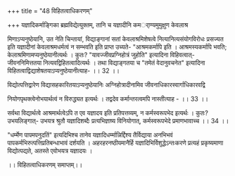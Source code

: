 +++
title = "48 विहितत्वाधिकरणम्"

+++
यज्ञादिकर्माङ्गिका ब्रह्मविद्येत्युक्तम्, तानि च यज्ञादीनि कमर्ाण्यमुमुक्षुण केवलाश्र

मिणाऽप्यनुष्ठेयानि, उत नेति चिन्तायां, विद्याङ्गानां सतां केवलाश्रमिशेषत्वे नित्यानित्यसंयोगविरोधः प्रसज्यत इति यज्ञादीनां केवलाश्रमधर्मत्वं न सम्भवति इति प्राप्त उच्यते- "आश्रमकर्मापि इति । आश्रमस्यकर्मापि भवति; केलाश्रमिणामप्यनुष्ठेयानीत्यर्थः । कुतः? "यावज्जीवप्रग्निहोत्रं जुहोति" इत्यादिना विहिवत्वात्- जीवननिमित्ततया नित्यवद्विहितत्वादित्यर्थः । तथा विद्याङ्गतया च "तमेतं वेदानुवचनेत" इत्यादिना विहितत्वाद्विद्याशेषतयाऽप्यनुष्ठेयानीत्याह- ।। 32 ।।

विद्योत्पत्तिद्वारेण विद्यासहकारितयाऽप्यनुष्ठेयानिः अग्निहोत्रादीनामिव जीवनाधिकारस्वार्गाधिकारवद्वि

नियोगपृथक्त्वेनोभयार्थत्वं न विरुद्ध्यत इत्यर्थः । तद्वदेव कर्मान्तरत्वमपि नास्तीत्याह - ।। 33 ।।

सर्वथा विद्यार्थत्वे आश्रमार्थत्वेऽपि त एव यज्ञादय इति प्रतिपत्तव्यम्, न कर्मस्वरूपभेद इत्यर्थः । कुतः? उभयलिङ्गात्- उभयत्र श्रुतौ यज्ञादिशब्दैः प्रत्यभिज्ञाष्य विनियोगात्, कर्मस्वरूपभेदे प्रमाणभावाच्च ।। 34 ।।

"धर्म्मेण पापमपनुदतिं" इत्यदिभिश्च तानेव यज्ञादिधर्म्मान्निर्द्दिश्य तैर्विद्याया अनभिभवं पापकर्मभिरुत्पत्तिप्रतिबन्धाभावं दर्शयति । अहरहरनष्ठीयमानैर्हि यज्ञादिभिर्विशुद्धेऽन्तःकरणे प्रत्यहं प्रकृष्यमाणा विद्योत्पद्यते, अतस्ते एवोभयत्र यज्ञादयः ।

।। विहितत्वाधिकरणम् समाप्तम्।।